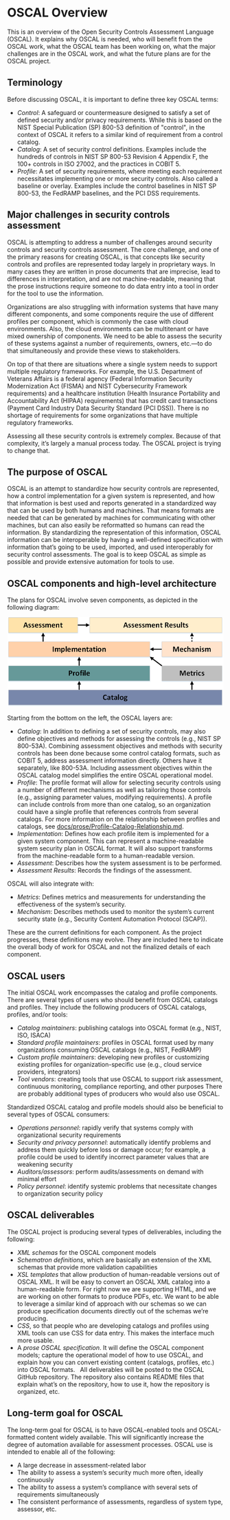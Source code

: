 # OSCAL Overview
This is an overview of the Open Security Controls Assessment Language (OSCAL). It explains why OSCAL is needed, who will benefit from the OSCAL work, what the OSCAL team has been working on, what the major challenges are in the OSCAL work, and what the future plans are for the OSCAL project.

## Terminology

Before discussing OSCAL, it is important to define three key OSCAL terms:
 * *Control*: A safeguard or countermeasure designed to satisfy a set of defined security and/or privacy requirements. While this is based on the NIST Special Publication (SP) 800-53 definition of "control", in the context of OSCAL it refers to a similar kind of requirement from a control catalog. 
 * *Catalog*: A set of security control definitions. Examples include the hundreds of controls in NIST SP 800-53 Revision 4 Appendix F, the 100+ controls in ISO 27002, and the practices in COBIT 5. 
 * *Profile*: A set of security requirements, where meeting each requirement necessitates implementing one or more security controls. Also called a baseline or overlay. Examples include the control baselines in NIST SP 800-53, the FedRAMP baselines, and the PCI DSS requirements.
 
## Major challenges in security controls assessment

OSCAL is attempting to address a number of challenges around security controls and security controls assessment. The core challenge, and one of the primary reasons for creating OSCAL, is that concepts like security controls and profiles are represented today largely in proprietary ways. In many cases they are written in prose documents that are imprecise, lead to differences in interpretation, and are not machine-readable, meaning that the prose instructions require someone to do data entry into a tool in order for the tool to use the information. 

Organizations are also struggling with information systems that have many different components, and some components require the use of different profiles per component, which is commonly the case with cloud environments. Also, the cloud environments can be multitenant or have mixed ownership of components. We need to be able to assess the security of these systems against a number of requirements, owners, etc.—to do that simultaneously and provide these views to stakeholders. 

On top of that there are situations where a single system needs to support multiple regulatory frameworks. For example, the U.S. Department of Veterans Affairs is a federal agency (Federal Information Security Modernization Act (FISMA) and NIST Cybersecurity Framework requirements) and a healthcare institution (Health Insurance Portability and Accountability Act (HIPAA) requirements) that has credit card transactions (Payment Card Industry Data Security Standard (PCI DSS)). There is no shortage of requirements for some organizations that have multiple regulatory frameworks. 

Assessing all these security controls is extremely complex. Because of that complexity, it’s largely a manual process today. The OSCAL project is trying to change that. 

## The purpose of OSCAL

OSCAL is an attempt to standardize how security controls are represented, how a control implementation for a given system is represented, and how that information is best used and reports generated in a standardized way that can be used by both humans and machines. That means formats are needed that can be generated by machines for communicating with other machines, but can also easily be reformatted so humans can read the information. By standardizing the representation of this information, OSCAL information can be interoperable by having a well-defined specification with information that’s going to be used, imported, and used interoperably for security control assessments. The goal is to keep OSCAL as simple as possible and provide extensive automation for tools to use.

## OSCAL components and high-level architecture

The plans for OSCAL involve seven components, as depicted in the following diagram:

![OSCAL layers](/docs/graphics/oscal-layers.png "OSCAL Layer Diagram")

Starting from the bottom on the left, the OSCAL layers are:
 * *Catalog*: In addition to defining a set of security controls, may also define objectives and methods for assessing the controls (e.g., NIST SP 800-53A). Combining assessment objectives and methods with security controls has been done because some control catalog formats, such as COBIT 5, address assessment information directly. Others have it separately, like 800-53A. Including assessment objectives within the OSCAL catalog model simplifies the entire OSCAL operational model.
 * *Profile*: The profile format will allow for selecting security controls using a number of different mechanisms as well as tailoring those controls (e.g., assigning parameter values, modifying requirements). A profile can include controls from more than one catalog, so an organization could have a single profile that references controls from several catalogs. For more information on the relationship between profiles and catalogs, see [docs/prose/Profile-Catalog-Relationship.md](docs/prose/Profile-Catalog-Relationship.md).
 * *Implementation*: Defines how each profile item is implemented for a given system component. This can represent a machine-readable system security plan in OSCAL format. It will also support transforms from the machine-readable form to a human-readable version.
 * *Assessment*: Describes how the system assessment is to be performed.
 * *Assessment Results*: Records the findings of the assessment.
 
OSCAL will also integrate with:  
 * *Metrics*: Defines metrics and measurements for understanding the effectiveness of the system’s security. 
 * *Mechanism*: Describes methods used to monitor the system’s current security state (e.g., Security Content Automation Protocol (SCAP)). 
 
These are the current definitions for each component. As the project progresses, these definitions may evolve. They are included here to indicate the overall body of work for OSCAL and not the finalized details of each component.  

## OSCAL users

The initial OSCAL work encompasses the catalog and profile components. There are several types of users who should benefit from OSCAL catalogs and profiles. They include the following producers of OSCAL catalogs, profiles, and/or tools:
 * *Catalog maintainers*: publishing catalogs into OSCAL format (e.g., NIST, ISO, ISACA)
 * *Standard profile maintainers*: profiles in OSCAL format used by many organizations consuming OSCAL catalogs (e.g., NIST, FedRAMP)
 * *Custom profile maintainers*: developing new profiles or customizing existing profiles for organization-specific use (e.g., cloud service providers, integrators)
 * *Tool vendors*: creating tools that use OSCAL to support risk assessment, continuous monitoring, compliance reporting, and other purposes
There are probably additional types of producers who would also use OSCAL.

Standardized OSCAL catalog and profile models should also be beneficial to several types of OSCAL consumers:
 * *Operations personnel*: rapidly verify that systems comply with organizational security requirements
 * *Security and privacy personnel*: automatically identify problems and address them quickly before loss or damage occur; for example, a profile could be used to identify incorrect parameter values that are weakening security
 * *Auditors/assessors*: perform audits/assessments on demand with minimal effort
 * *Policy personnel*: identify systemic problems that necessitate changes to organization security policy

## OSCAL deliverables

The OSCAL project is producing several types of deliverables, including the following:
 * *XML schemas* for the OSCAL component models  
 * *Schematron definitions*, which are basically an extension of the XML schemas that provide more validation capabilities
 * *XSL templates* that allow production of human-readable versions out of OSCAL XML. It will be easy to convert an OSCAL XML catalog into a human-readable form. For right now we are supporting HTML, and we are working on other formats to produce PDFs, etc. We want to be able to leverage a similar kind of approach with our schemas so we can produce specification documents directly out of the schemas we’re producing. 
 * *CSS*, so that people who are developing catalogs and profiles using XML tools can use CSS for data entry. This makes the interface much more usable. 
 * A *prose OSCAL specification*. It will define the OSCAL component models; capture the operational model of how to use OSCAL, and explain how you can convert existing content (catalogs, profiles, etc.) into OSCAL formats.
 
All deliverables will be posted to the OSCAL GitHub repository. The repository also contains README files that explain what’s on the repository, how to use it, how the repository is organized, etc.

## Long-term goal for OSCAL

The long-term goal for OSCAL is to have OSCAL-enabled tools and OSCAL-formatted content widely available. This will significantly increase the degree of automation available for assessment processes. OSCAL use is intended to enable all of the following:
 * A large decrease in assessment-related labor
 * The ability to assess a system’s security much more often, ideally continuously
 * The ability to assess a system’s compliance with several sets of requirements simultaneously 
 * The consistent performance of assessments, regardless of system type, assessor, etc.
